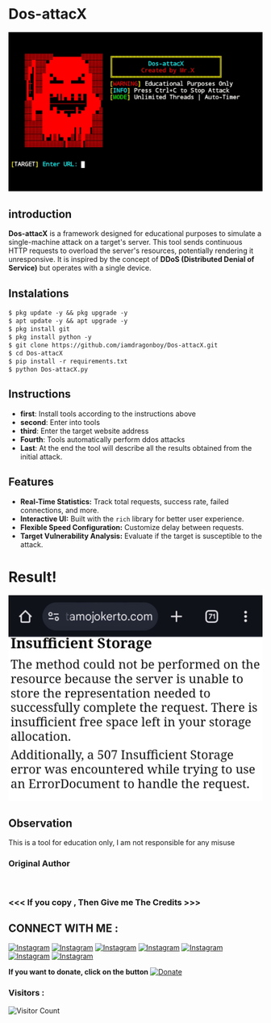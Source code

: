 # Dos-attacX
![Dos-attacX preview](Dos-attacX.jpg)

## introduction
**Dos-attacX** is a framework designed for educational purposes to simulate a single-machine attack on a target's server. This tool sends continuous HTTP requests to overload the server's resources, potentially rendering it unresponsive. It is inspired by the concept of **DDoS (Distributed Denial of Service)** but operates with a single device.  

## Instalations
```
$ pkg update -y && pkg upgrade -y
$ apt update -y && apt upgrade -y
$ pkg install git
$ pkg install python -y
$ git clone https://github.com/iamdragonboy/Dos-attacX.git
$ cd Dos-attacX
$ pip install -r requirements.txt
$ python Dos-attacX.py
```

## Instructions
- **first**: Install tools according to the instructions above
- **second**: Enter into tools
- **third**: Enter the target website address
- **Fourth**: Tools automatically perform ddos attacks
- **Last**: At the end the tool will describe all the results obtained from the initial attack.

## Features
- **Real-Time Statistics:** Track total requests, success rate, failed connections, and more.  
- **Interactive UI:** Built with the `rich` library for better user experience.  
- **Flexible Speed Configuration:** Customize delay between requests.  
- **Target Vulnerability Analysis:** Evaluate if the target is susceptible to the attack.  

# Result!

<img src="https://github.com/iamdragonboy/Dos-attacX/blob/main/result.jpg">

## Observation
This is a tool for education only, I am not responsible for any misuse
### Original Author
<a href="https://github.com/iamdragonboy"><img src="https://img.shields.io/badge/Original-Author-brightgreen.svg" alt=""/></a>

### <<< If you copy , Then Give me The Credits >>>

## CONNECT WITH ME :

[![Instagram](https://img.shields.io/badge/WEBSITE-VISIT-yellow?style=for-the-badge&logo=blogger)](https://whomrxhackers.blogspot.com/)
[![Instagram](https://img.shields.io/badge/TWITTER-FOLLOW-red?style=for-the-badge&logo=x)](https://twitter.com/whomrx666)
[![Instagram](https://img.shields.io/badge/YOUTUBE-SUBSCRIBE-red?style=for-the-badge&logo=youtube)](https://youtube.com/@I_AM_DRAGON_BOY)
[![Instagram](https://img.shields.io/badge/FACEBOOK-LIKE-red?style=for-the-badge&logo=facebook)](https://facebook.com/https://www.facebook.com/whomrx.666)
[![Instagram](https://img.shields.io/badge/TELEGRAM-CONNECT-red?style=for-the-badge&logo=telegram)](https://t.me/@iamdragonboy)
[![Instagram](https://img.shields.io/badge/GMAIL-CONTACT-red?style=for-the-badge&logo=gmail)](mailto:whomrx666@gmail.com)
[![Instagram](https://img.shields.io/badge/TIKTOK-FOLLOW-red?style=for-the-badge&logo=tiktok)](https://www.tiktok.com/@whomr.x)

**If you want to donate, click on the button**
<a href="https://saweria.co/whomrx"><img title="Donate" src="https://img.shields.io/badge/Donate-Dos attacX-yellow?style=for-the-badge&logo=github"></a>

### Visitors :
![Visitor Count](https://profile-counter.glitch.me/iamdragonboy/count.svg)
